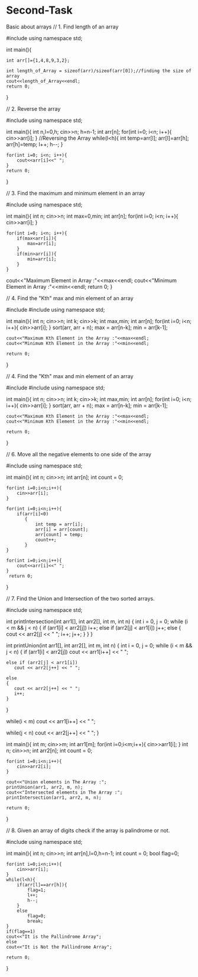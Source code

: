 # Second-Task
Basic about arrays
// 1. Find length of an array

#include<iostream>
using namespace std;

int main(){

    int arr[]={1,4,8,9,3,2};

    int length_of_Array = sizeof(arr)/sizeof(arr[0]);//finding the size of array
    cout<<length_of_Array<<endl;
    return 0;
} 

// 2. Reverse the array

#include<iostream>
using namespace std;

int main(){
    int n,l=0,h;
    cin>>n;
    h=n-1;
    int arr[n];
    for(int i=0; i<n; i++){
        cin>>arr[i];
    }
    //Reversing the Array
    while(l<h){
        int temp=arr[l];
        arr[l]=arr[h];
        arr[h]=temp;
        l++;
        h--;
    }

    for(int i=0; i<n; i++){
        cout<<arr[i]<<" ";
    }
    return 0;
} 


// 3. Find the maximum and minimum element in an array

#include<iostream>
using namespace std;

int main(){
    int n;
    cin>>n;
    int max=0,min;
    int arr[n];
    for(int i=0; i<n; i++){
        cin>>arr[i]; 
    }

    for(int i=0; i<n; i++){
        if(max<arr[i]){
            max=arr[i];
        }
        if(min>arr[i]){
            min=arr[i];
        }
    }
cout<<"Maximum Element in Array :"<<max<<endl;
cout<<"Minimum Element in Array :"<<min<<endl;
return 0;
} 


// 4. Find the "Kth" max and min element of an array

#include<iostream>
#include<algorithm>
using namespace std;

int main(){
    int n;
    cin>>n;
    int k;
    cin>>k;
    int max,min;
    int arr[n];
    for(int i=0; i<n; i++){
        cin>>arr[i]; 
    }
    sort(arr, arr + n);
    max = arr[n-k];
    min = arr[k-1];

    cout<<"Maximum Kth Element in the Array :"<<max<<endl;
    cout<<"Minimum Kth Element in the Array :"<<min<<endl;

    return 0;
}




// 4. Find the "Kth" max and min element of an array

#include<iostream>
#include<algorithm>
using namespace std;

int main(){
    int n;
    cin>>n;
    int k;
    cin>>k;
    int max,min;
    int arr[n];
    for(int i=0; i<n; i++){
        cin>>arr[i]; 
    }
    sort(arr, arr + n);
    max = arr[n-k];
    min = arr[k-1];

    cout<<"Maximum Kth Element in the Array :"<<max<<endl;
    cout<<"Minimum Kth Element in the Array :"<<min<<endl;

    return 0;
}



// 6. Move all the negative elements to one side of the array

#include<iostream>
using namespace std;

int main(){
    int n;
    cin>>n;
    int arr[n];
    int count = 0;

    for(int i=0;i<n;i++){
        cin>>arr[i];
    }

    for(int i=0;i<n;i++){
        if(arr[i]<0)
           {
               int temp = arr[i];
               arr[i] = arr[count];
               arr[count] = temp;
               count++; 
           }
    }

    for(int i=0;i<n;i++){
        cout<<arr[i]<<" ";
    }
     return 0;
}




// 7. Find the Union and Intersection of the two sorted arrays.

#include<iostream>
using namespace std;

int printIntersection(int arr1[], int arr2[], int m, int n) 
{ 
  int i = 0, j = 0; 
  while (i < m && j < n) 
  { 
    if (arr1[i] < arr2[j]) 
       i++; 
    else if (arr2[j] < arr1[i]) 
       j++; 
    else 
    { 
       cout << arr2[j] << " "; 
       i++; 
       j++; 
    } 
  } 
} 

int printUnion(int arr1[], int arr2[], int m, int n) 
{ 
  int i = 0, j = 0; 
  while (i < m && j < n) 
  { 
    if (arr1[i] < arr2[j]) 
       cout << arr1[i++] << " "; 

    else if (arr2[j] < arr1[i]) 
       cout << arr2[j++] << " "; 

    else
    { 
       cout << arr2[j++] << " "; 
       i++; 
    } 
  } 

  while(i < m) 
     cout << arr1[i++] << " "; 

  while(j < n) 
    cout << arr2[j++] << " "; 
} 

int main(){
    int m;
    cin>>m;
    int arr1[m];
    for(int i=0;i<m;i++){
        cin>>arr1[i];
    }
    int n;
    cin>>n;
    int arr2[n];
    int count = 0;

    for(int i=0;i<n;i++){
        cin>>arr2[i];
    }

    cout<<"Union elements in The Array :";
    printUnion(arr1, arr2, m, n);
    cout<<"Intersected elements in The Array :";
    printIntersection(arr1, arr2, m, n);

    return 0;
} 




// 8. Given an array of digits check if the array is palindrome or not.

#include<iostream>
using namespace std;

int main(){
    int n;
    cin>>n;
    int arr[n],l=0,h=n-1;
    int count = 0;
    bool flag=0;

    for(int i=0;i<n;i++){
        cin>>arr[i];
    }
    while(l<h){
        if(arr[l]==arr[h]){
            flag=1;
            l++;
            h--;
        }
        else
            flag=0;
            break;
    }
    if(flag==1)
    cout<<"It is the Pallindrome Array";
    else
    cout<<"It is Not the Pallindrome Array";

    return 0;
} 
